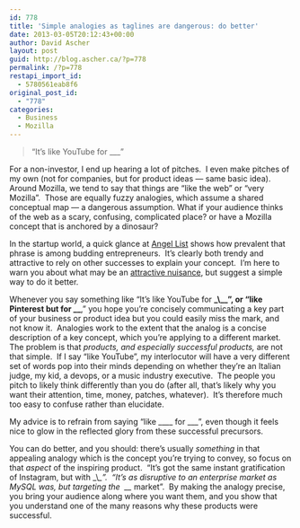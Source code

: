 ```yaml
---
id: 778
title: 'Simple analogies as taglines are dangerous: do better'
date: 2013-03-05T20:12:43+00:00
author: David Ascher
layout: post
guid: http://blog.ascher.ca/?p=778
permalink: /?p=778
restapi_import_id:
  - 5780561eab8f6
original_post_id:
  - "778"
categories:
  - Business
  - Mozilla
---
```

> &#8220;It&#8217;s like YouTube for \___&#8221;

For a non-investor, I end up hearing a lot of pitches.  I even make pitches of my own (not for companies, but for product ideas &#8212; same basic idea).  Around Mozilla, we tend to say that things are &#8220;like the web&#8221; or &#8220;very Mozilla&#8221;.  Those are equally fuzzy analogies, which assume a shared conceptual map &#8212; a dangerous assumption. What if your audience thinks of the web as a scary, confusing, complicated place? or have a Mozilla concept that is anchored by a dinosaur?

In the startup world, a quick glance at <a href="https://angel.co/" target="_blank" rel="noopener noreferrer">Angel List</a> shows how prevalent that phrase is among budding entrepreneurs.  It&#8217;s clearly both trendy and attractive to rely on other successes to explain your concept.  I&#8217;m here to warn you about what may be an <a href="http://en.wikipedia.org/wiki/Attractive_nuisance_doctrine" target="_blank" rel="noopener noreferrer">attractive nuisance</a>, but suggest a simple way to do it better.

Whenever you say something like &#8220;It&#8217;s like YouTube for __\_\\_\_&#8221;, or &#8220;like Pinterest but for \_\___,&#8221; you hope you&#8217;re concisely communicating a key part of your business or product idea but you could easily miss the mark, and not know it.  Analogies work to the extent that the analog is a concise description of a key concept, which you&#8217;re applying to a different market. The problem is that _products, and especially successful products,_ are not that simple.  If I say &#8220;like YouTube&#8221;, my interlocutor will have a very different set of words pop into their minds depending on whether they&#8217;re an Italian judge, my kid, a devops, or a music industry executive.  The people you pitch to likely think differently than you do (after all, that&#8217;s likely why you want their attention, time, money, patches, whatever).  It&#8217;s therefore much too easy to confuse rather than elucidate.

My advice is to refrain from saying &#8220;like \____ for \___&#8221;, even though it feels nice to glow in the reflected glory from these successful precursors.

You can do better, and you should: there&#8217;s usually _something_ in that appealing analogy which is the concept you&#8217;re trying to convey, so focus on that _aspect_ of the inspiring product.  &#8220;It&#8217;s got the same instant gratification of Instagram, but with \_\\_\_&#8221;.  &#8220;It&#8217;s as disruptive to an enterprise market as MySQL was, but targeting the  \_\__ market&#8221;.  By making the analogy precise, you bring your audience along where you want them, and you show that you understand one of the many reasons why these products were successful.